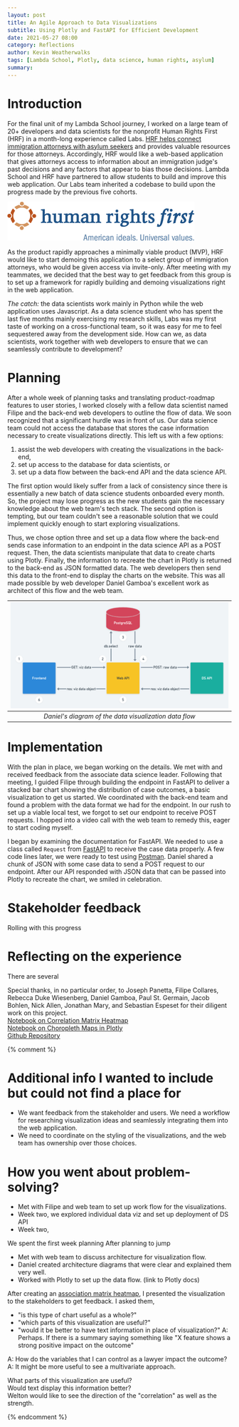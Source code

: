 ```yaml
---
layout: post
title: An Agile Approach to Data Visualizations
subtitle: Using Plotly and FastAPI for Efficient Development
date: 2021-05-27 08:00
category: Reflections
author: Kevin Weatherwalks
tags: [Lambda School, Plotly, data science, human rights, asylum]
summary: 
---
```


# Introduction
For the final unit of my Lambda School journey, I worked on a large team of 20+ developers and data scientists for the nonprofit Human Rights First (HRF) in a month-long experience called Labs. [HRF helps connect immigration attorneys with asylum seekers](https://www.humanrightsfirst.org/asylum) and provides valuable resources for those attorneys. Accordingly, HRF would like a web-based application that gives attorneys access to information about an immigration judge's past decisions and any factors that appear to bias those decisions. Lambda School and HRF have partnered to allow students to build and improve this web application. 
Our Labs team inherited a codebase to build upon the progress made by the previous five cohorts.

[![HRF Logo](/assets/blogresources/hrf-logo.png)](https://www.humanrightsfirst.org/)

As the product rapidly approaches a minimally viable product (MVP), HRF would like to start demoing this application to a select group of immigration attorneys, who would be given access via invite-only. After meeting with my teammates, we decided that the best way to get feedback from this group is to set up a framework for rapidly building and demoing visualizations right in the web application.

*The catch:* the data scientists work mainly in Python while the web application uses Javascript. As a data science student who has spent the last five months mainly exercising my research skills, Labs was my first taste of working on a cross-functional team, so it was easy for me to feel sequestered away from the development side. How can we, as data scientists, work together with web developers to ensure that we can seamlessly contribute to development?

# Planning
After a whole week of planning tasks and translating product-roadmap features to user stories, I worked closely with a fellow data scientist named Filipe and the back-end web developers to outline the flow of data. We soon recognized that a significant hurdle was in front of us. Our data science team could not access the database that stores the case information necessary to create visualizations directly.
This left us with a few options:
1. assist the web developers with creating the visualizations in the back-end, 
1. set up access to the database for data scientists, or
1. set up a data flow between the back-end API and the data science API.

The first option would likely suffer from a lack of consistency since there is essentially a new batch of data science students onboarded every month. So, the project may lose progress as the new students gain the necessary knowledge about the web team's tech stack. 
The second option is tempting, but our team couldn't see a reasonable solution that we could implement quickly enough to start exploring visualizations. 

Thus, we chose option three and set up a data flow where the back-end sends case information to an endpoint in the data science API as a POST request. Then, the data scientists manipulate that data to create charts using Plotly. Finally, the information to recreate the chart in Plotly is returned to the back-end as JSON formatted data. The web developers then send this data to the front-end to display the charts on the website. This was all made possible by web developer Daniel Gamboa's excellent work as architect of this flow and the web team.

| ![Data Viz Flow](/assets/blogresources/API_to_API_viz.png) |
|:----------------------------------------------------------:|
|   *Daniel's diagram of the data visualization data flow*   |


# Implementation
With the plan in place, we began working on the details. We met with and received feedback from the associate data science leader. Following that meeting, I guided Filipe through building the endpoint in FastAPI to deliver a stacked bar chart showing the distribution of case outcomes, a basic visualization to get us started. We coordinated with the back-end team and found a problem with the data format we had for the endpoint. In our rush to set up a viable local test, we forgot to set our endpoint to receive POST requests. I hopped into a video call with the web team to remedy this, eager to start coding myself.   

I began by examining the documentation for FastAPI. We needed to use a class called `Request` from [FastAPI]() to receive the case data properly. A few code lines later, we were ready to test using [Postman](). Daniel shared a chunk of JSON with some case data to send a POST request to our endpoint. After our API responded with JSON data that can be passed into Plotly to recreate the chart, we smiled in celebration.


# Stakeholder feedback
Rolling with this progress


# Reflecting on the experience
There are several


Special thanks, in no particular order, to Joseph Panetta, Filipe Collares, Rebecca Duke Wiesenberg, Daniel Gamboa, Paul St. Germain, Jacob Bohlen, Nick Allen, Jonathan Mary, and Sebastian Espeset for their diligent work on this project.  
[Notebook on Correlation Matrix Heatmap]()  
[Notebook on Choropleth Maps in Plotly]()  
[Github Repository]()  



<!-- ![Logistic Regression ROC](/assets/blogresources/wikiml/roc_log_test.svg) -->
<!-- <img src="/assets/blogresources/wikiml/roc_log_test.svg" width="500"> -->

{% comment %}
# Additional info I wanted to include but could not find a place for
- We want feedback from the stakeholder and users. We need a workflow for researching visualization ideas and seamlessly integrating them into the web application.
- We need to coordinate on the styling of the visualizations, and the web team has ownership over those choices.

# How you went about problem-solving?
- Met with Filipe and web team to set up work flow for the visualizations. 
- Week two, we explored individual data viz and set up deployment of DS API
- Week two,



We spent the first week planning 
After planning to jump
- Met with web team to discuss architecture for visualization flow.  
- Daniel created architecture diagrams that were clear and explained them very well.
- Worked with Plotly to set up the data flow. (link to Plotly docs)


After creating an [association matrix heatmap](), I presented the visualization to the stakeholders to get feedback. I asked them, 
- "is this type of chart useful as a whole?"
- "which parts of this visualization are useful?"
- "would it be better to have text information in place of visualization?"
A: Perhaps. If there is a summary saying something like "X feature shows a strong positive impact on the outcome"

A: How do the variables that I can control as a lawyer impact the outcome?
A: It might be more useful to see a multivariate approach.


What parts of this visualization are useful?  
Would text display this information better?  
Welton would like to see the direction of the "correlation" as well as the strength.


{% endcomment %}
